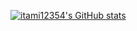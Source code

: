[![itami12354's GitHub stats](https://github-readme-stats.vercel.app/api?username=itami12354&bg_color=1e1e2e&text_color=cdd6f4&icon_color=cba6f7&title_color=94e2d5)](https://github.com/anuraghazra/github-readme-stats)
